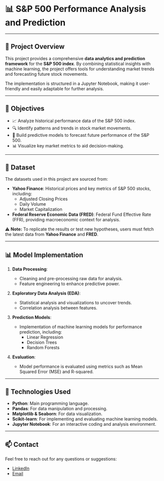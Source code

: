 # 📊 **S&P 500 Performance Analysis and Prediction**

---

## 📝 **Project Overview**

This project provides a comprehensive **data analytics and prediction framework** for the **S&P 500 index**. By combining statistical insights with machine learning, the project offers tools for understanding market trends and forecasting future stock movements.

The implementation is structured in a Jupyter Notebook, making it user-friendly and easily adaptable for further analysis.

---

## 🎯 **Objectives**

- 📈 Analyze historical performance data of the S&P 500 index.
- 🔍 Identify patterns and trends in stock market movements.
- 🤖 Build predictive models to forecast future performance of the S&P 500.
- 📊 Visualize key market metrics to aid decision-making.

---

## 📂 **Dataset**

The datasets used in this project are sourced from:

- **Yahoo Finance**: Historical prices and key metrics of S&P 500 stocks, including:
  - Adjusted Closing Prices
  - Daily Volume
  - Market Capitalization
- **Federal Reserve Economic Data (FRED)**: Federal Fund Effective Rate (FFR), providing macroeconomic context for analysis.

⚠️ **Note:** To replicate the results or test new hypotheses, users must fetch the latest data from **Yahoo Finance** and **FRED**.

---

## 📊 **Model Implementation**

1. **Data Processing**: 
   - Cleaning and pre-processing raw data for analysis.
   - Feature engineering to enhance predictive power.

2. **Exploratory Data Analysis (EDA)**:
   - Statistical analysis and visualizations to uncover trends.
   - Correlation analysis between features.

3. **Prediction Models**:
   - Implementation of machine learning models for performance prediction, including:
     - Linear Regression
     - Decision Trees
     - Random Forests

4. **Evaluation**:
   - Model performance is evaluated using metrics such as Mean Squared Error (MSE) and R-squared.

---

## 🔧 **Technologies Used**

- **Python**: Main programming language.
- **Pandas**: For data manipulation and processing.
- **Matplotlib & Seaborn**: For data visualization.
- **Scikit-learn**: For implementing and evaluating machine learning models.
- **Jupyter Notebook**: For an interactive coding and analysis environment.

---

## 📫 **Contact**

Feel free to reach out for any questions or suggestions:

- [LinkedIn](https://www.linkedin.com/in/melik-belkhiria)
- [Email](mailto:belkhiria.melik02@gmail.com)

